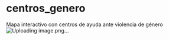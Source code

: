 # centros_genero
Mapa interactivo con centros de ayuda ante violencia de género
![Uploading image.png…]()
